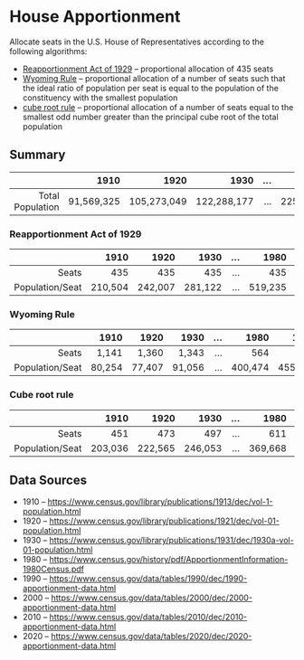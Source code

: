 # House Apportionment

Allocate seats in the U.S. House of Representatives according to the following algorithms:
* [Reapportionment Act of 1929](https://en.wikipedia.org/wiki/Reapportionment_Act_of_1929) – proportional allocation of 435 seats
* [Wyoming Rule](https://en.wikipedia.org/wiki/Wyoming_Rule) – proportional allocation of a number of seats such that the ideal ratio of population per seat is equal to the population of the constituency with the smallest population
* [cube root rule](https://en.wikipedia.org/wiki/Cube_root_rule) – proportional allocation of a number of seats equal to the smallest odd number greater than the principal cube root of the total population

## Summary

|                  |       1910 |        1920 |        1930 |           … |        1980 |        1990 |        2000 |        2010 |        2020 |
| ---------------: | ---------: | ----------: | ----------: | ----------: | ----------: | ----------: | ----------: | ----------: | ----------: |
| Total Population | 91,569,325 | 105,273,049 | 122,288,177 |           … | 225,867,174 | 249,022,783 | 281,424,177 | 309,183,463 | 331,108,434 |


### Reapportionment Act of 1929

|                 |    1910 |    1920 |    1930 |       … |    1980 |    1990 |    2000 |    2010 |    2020 |
| --------------: | ------: | ------: | ------: | ------: | ------: | ------: | ------: | ------: | ------: |
|           Seats |     435 |     435 |     435 |       … |     435 |     435 |     435 |     435 |     435 |
| Population/Seat | 210,504 | 242,007 | 281,122 |       … | 519,235 | 572,466 | 646,952 | 710,767 | 761,169 |

### Wyoming Rule

|                 |   1910 |   1920 |   1930 |       … |    1980 |    1990 |    2000 |    2010 |    2020 |
| --------------: | -----: | -----: | -----: | ------: | ------: | ------: | ------: | ------: | ------: |
|           Seats |  1,141 |  1,360 |  1,343 |       … |     564 |     547 |     569 |     545 |     574 |
| Population/Seat | 80,254 | 77,407 | 91,056 |       … | 400,474 | 455,252 | 494,594 | 567,309 | 576,844 |

### Cube root rule

|                 |    1910 |    1920 |    1930 |       … |    1980 |    1990 |    2000 |    2010 |    2020 |
| --------------: | ------: | ------: | ------: | ------: | ------: | ------: | ------: | ------: | ------: |
|           Seats |     451 |     473 |     497 |       … |     611 |     631 |     657 |     677 |     693 |
| Population/Seat | 203,036 | 222,565 | 246,053 |       … | 369,668 | 394,648 | 428,347 | 456,696 | 477,790 |

## Data Sources

* 1910 – https://www.census.gov/library/publications/1913/dec/vol-1-population.html
* 1920 – https://www.census.gov/library/publications/1921/dec/vol-01-population.html
* 1930 – https://www.census.gov/library/publications/1931/dec/1930a-vol-01-population.html
* 1980 – https://www.census.gov/history/pdf/ApportionmentInformation-1980Census.pdf
* 1990 – https://www.census.gov/data/tables/1990/dec/1990-apportionment-data.html
* 2000 – https://www.census.gov/data/tables/2000/dec/2000-apportionment-data.html
* 2010 – https://www.census.gov/data/tables/2010/dec/2010-apportionment-data.html
* 2020 – https://www.census.gov/data/tables/2020/dec/2020-apportionment-data.html

